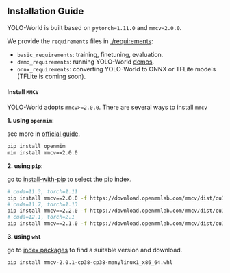 ## Installation Guide

YOLO-World is built based on `pytorch=1.11.0` and `mmcv=2.0.0`.

We provide the `requirements` files in [./requirements](./../requirements/):

* `basic_requirements`: training, finetuning, evaluation.
* `demo_requirements`: running YOLO-World [demos](./../demo/).
* `onnx_requirements`: converting YOLO-World to ONNX or TFLite models (TFLite is coming soon).

#### Install `MMCV`

YOLO-World adopts `mmcv>=2.0.0`. There are several ways to install `mmcv`

**1. using `openmim`**:

see more in [official guide](https://github.com/open-mmlab/mmcv/tree/master?tab=readme-ov-file#install-mmcv-full).

```bash
pip install openmim
mim install mmcv==2.0.0 
```

**2. using `pip`**:

go to [install-with-pip](https://mmcv.readthedocs.io/en/latest/get_started/installation.html#install-with-pip) to select the pip index. 

```bash
# cuda=11.3, torch=1.11
pip install mmcv==2.0.0 -f https://download.openmmlab.com/mmcv/dist/cu113/torch1.11/index.html
# cuda=11.7, torch=1.13
pip install mmcv==2.2.0 -f https://download.openmmlab.com/mmcv/dist/cu117/torch1.13/index.html
# cuda=12.1, torch=2.1
pip install mmcv==2.1.0 -f https://download.openmmlab.com/mmcv/dist/cu121/torch2.1/index.html
```

**3. using `whl`**

go to [index packages](https://download.openmmlab.com/mmcv/dist/cu117/torch1.13/index.html) to find a suitable version and download.

```bash
pip install mmcv-2.0.1-cp38-cp38-manylinux1_x86_64.whl
```